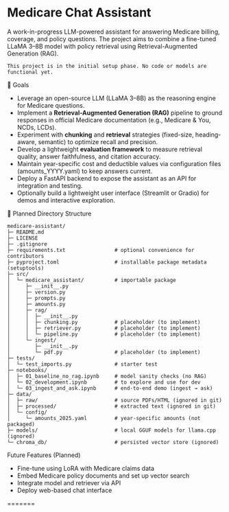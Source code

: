 # Medicare Chat Assistant

A work-in-progress LLM-powered assistant for answering Medicare billing, coverage, and policy questions. The project aims to combine a fine-tuned LLaMA 3–8B model with policy retrieval using Retrieval-Augmented Generation (RAG).

    This project is in the initial setup phase. No code or models are functional yet.

🚧 Goals

 - Leverage an open-source LLM (LLaMA 3–8B) as the reasoning engine for Medicare questions.
 - Implement a **Retrieval-Augmented Generation (RAG)** pipeline to ground responses in official Medicare documentation (e.g., Medicare & You, NCDs, LCDs).
 - Experiment with **chunking** and **retrieval** strategies (fixed-size, heading-aware, semantic) to optimize recall and precision.
 - Develop a lightweight **evaluation framework** to measure retrieval quality, answer faithfulness, and citation accuracy.
 - Maintain year-specific cost and deductible values via configuration files (amounts_YYYY.yaml) to keep answers current.
 - Deploy a FastAPI backend to expose the assistant as an API for integration and testing.
 - Optionally build a lightweight user interface (Streamlit or Gradio) for demos and interactive exploration.

📁 Planned Directory Structure
```
medicare-assistant/
├─ README.md
├─ LICENSE
├─ .gitignore
├─ requirements.txt                # optional convenience for contributors
├─ pyproject.toml                  # installable package metadata (setuptools)
├─ src/
│  └─ medicare_assistant/          # importable package
│     ├─ __init__.py
│     ├─ version.py
│     ├─ prompts.py
│     ├─ amounts.py
│     ├─ rag/
│     │  ├─ __init__.py
│     │  ├─ chunking.py            # placeholder (to implement)
│     │  ├─ retriever.py           # placeholder (to implement)
│     │  └─ pipeline.py            # placeholder (to implement)
│     └─ ingest/
│        ├─ __init__.py
│        └─ pdf.py                 # placeholder (to implement)
├─ tests/
│  └─ test_imports.py              # starter test
├─ notebooks/
│  ├─ 01_baseline_no_rag.ipynb     # model sanity checks (no RAG)
│  └─ 02_development.ipynb         # to explore and use for dev
│  └─ 03_ingest_and_ask.ipynb      # end-to-end demo (ingest → ask)
├─ data/
│  ├─ raw/                         # source PDFs/HTML (ignored in git)
│  ├─ processed/                   # extracted text (ignored in git)
│  └─ config/
│     └─ amounts_2025.yaml         # year-specific amounts (not packaged)
├─ models/                         # local GGUF models for llama.cpp (ignored)
└─ chroma_db/                      # persisted vector store (ignored)

```

Future Features (Planned)

 - Fine-tune using LoRA with Medicare claims data
 - Embed Medicare policy documents and set up vector search
 - Integrate model and retriever via API
 - Deploy web-based chat interface

 
=======

